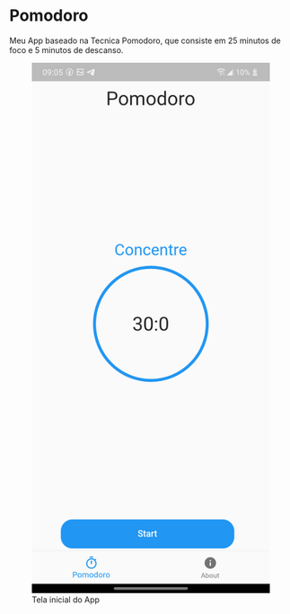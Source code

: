 # Pomodoro

Meu App baseado na Tecnica Pomodoro, que consiste em 25 minutos de foco e 5 minutos de descanso.

<figure>
<img src="img/TelaInicial.png" />
   <figcaption>Tela inicial do App</figcaption>
 </figure>

